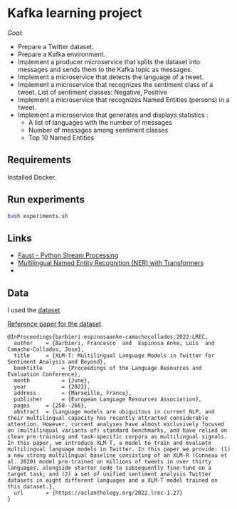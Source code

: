 # Kafka learning project

*Goal:* 

- Prepare a Twitter dataset.
- Prepare a Kafka environment.
- Implement a producer microservice that splits the dataset into messages and sends them to the Kafka topic as messages.
- Implement a microservice that detects the language of a tweet.
- Implement a microservice that recognizes the sentiment class of a tweet. List of sentiment classes: Negative, Positive
- Implement a microservice that recognizes Named Entities (persons) in a tweet.
- Implement a microservice that generates and displays statistics :
    - A list of languages with the number of messages
    - Number of messages among sentiment classes
    - Top 10 Named Entities

## Requirements

Installed Docker.

## Run experiments

```bash
bash experiments.sh
```

## Links

- [Faust - Python Stream Processing](https://faust.readthedocs.io/en/latest/index.html)
- [Multilingual Named Entity Recognition (NER) with Transformers](https://medium.com/@mosqito85/multilingual-named-entity-recognition-ner-with-transformers-430d4dd43bda)
- 

## Data

I used the [dataset](https://github.com/cardiffnlp/xlm-t/blob/874214d64d96599eb869a033c22ec2cc57d19256/data/sentiment/all/train_text.txt)


[Reference paper for the dataset](https://arxiv.org/abs/2104.12250).

```
@InProceedings{barbieri-espinosaanke-camachocollados:2022:LREC,
  author    = {Barbieri, Francesco  and  Espinosa Anke, Luis  and  Camacho-Collados, Jose},
  title     = {XLM-T: Multilingual Language Models in Twitter for Sentiment Analysis and Beyond},
  booktitle      = {Proceedings of the Language Resources and Evaluation Conference},
  month          = {June},
  year           = {2022},
  address        = {Marseille, France},
  publisher      = {European Language Resources Association},
  pages     = {258--266},
  abstract  = {Language models are ubiquitous in current NLP, and their multilingual capacity has recently attracted considerable attention. However, current analyses have almost exclusively focused on (multilingual variants of) standard benchmarks, and have relied on clean pre-training and task-specific corpora as multilingual signals. In this paper, we introduce XLM-T, a model to train and evaluate multilingual language models in Twitter. In this paper we provide: (1) a new strong multilingual baseline consisting of an XLM-R (Conneau et al. 2020) model pre-trained on millions of tweets in over thirty languages, alongside starter code to subsequently fine-tune on a target task; and (2) a set of unified sentiment analysis Twitter datasets in eight different languages and a XLM-T model trained on this dataset.},
  url       = {https://aclanthology.org/2022.lrec-1.27}
}

```
